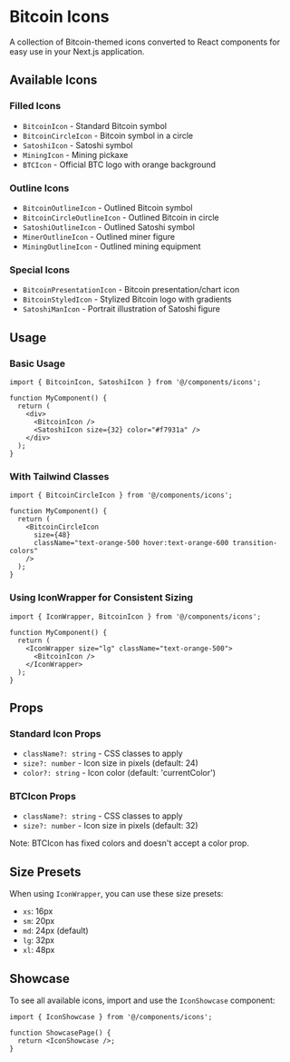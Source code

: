 # Bitcoin Icons

A collection of Bitcoin-themed icons converted to React components for easy use in your Next.js application.

## Available Icons

### Filled Icons
- `BitcoinIcon` - Standard Bitcoin symbol
- `BitcoinCircleIcon` - Bitcoin symbol in a circle
- `SatoshiIcon` - Satoshi symbol
- `MiningIcon` - Mining pickaxe
- `BTCIcon` - Official BTC logo with orange background

### Outline Icons
- `BitcoinOutlineIcon` - Outlined Bitcoin symbol
- `BitcoinCircleOutlineIcon` - Outlined Bitcoin in circle
- `SatoshiOutlineIcon` - Outlined Satoshi symbol
- `MinerOutlineIcon` - Outlined miner figure
- `MiningOutlineIcon` - Outlined mining equipment

### Special Icons
- `BitcoinPresentationIcon` - Bitcoin presentation/chart icon
- `BitcoinStyledIcon` - Stylized Bitcoin logo with gradients
- `SatoshiManIcon` - Portrait illustration of Satoshi figure

## Usage

### Basic Usage
```tsx
import { BitcoinIcon, SatoshiIcon } from '@/components/icons';

function MyComponent() {
  return (
    <div>
      <BitcoinIcon />
      <SatoshiIcon size={32} color="#f7931a" />
    </div>
  );
}
```

### With Tailwind Classes
```tsx
import { BitcoinCircleIcon } from '@/components/icons';

function MyComponent() {
  return (
    <BitcoinCircleIcon 
      size={48} 
      className="text-orange-500 hover:text-orange-600 transition-colors" 
    />
  );
}
```

### Using IconWrapper for Consistent Sizing
```tsx
import { IconWrapper, BitcoinIcon } from '@/components/icons';

function MyComponent() {
  return (
    <IconWrapper size="lg" className="text-orange-500">
      <BitcoinIcon />
    </IconWrapper>
  );
}
```

## Props

### Standard Icon Props
- `className?: string` - CSS classes to apply
- `size?: number` - Icon size in pixels (default: 24)
- `color?: string` - Icon color (default: 'currentColor')

### BTCIcon Props
- `className?: string` - CSS classes to apply
- `size?: number` - Icon size in pixels (default: 32)

Note: BTCIcon has fixed colors and doesn't accept a color prop.

## Size Presets

When using `IconWrapper`, you can use these size presets:
- `xs`: 16px
- `sm`: 20px
- `md`: 24px (default)
- `lg`: 32px
- `xl`: 48px

## Showcase

To see all available icons, import and use the `IconShowcase` component:

```tsx
import { IconShowcase } from '@/components/icons';

function ShowcasePage() {
  return <IconShowcase />;
}
```